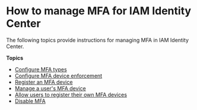 # How to manage MFA for IAM Identity Center<a name="mfa-how-to"></a>

The following topics provide instructions for managing MFA in IAM Identity Center\.

**Topics**
+ [Configure MFA types](how-to-configure-mfa-types.md)
+ [Configure MFA device enforcement](how-to-configure-mfa-device-enforcement.md)
+ [Register an MFA device](how-to-register-device.md)
+ [Manage a user's MFA device](how-to-manage-device.md)
+ [Allow users to register their own MFA devices](how-to-allow-user-registration.md)
+ [Disable MFA](how-to-disable-mfa.md)